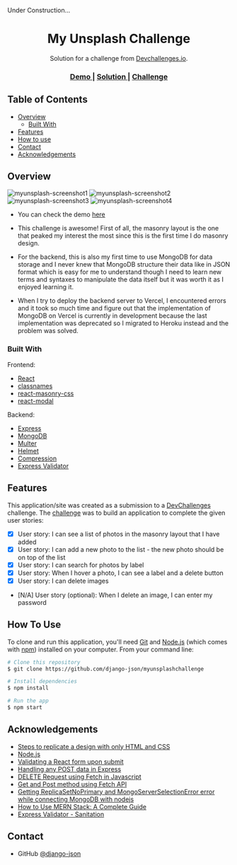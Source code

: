 <!-- Please update value in the {}  -->

Under Construction...

<h1 align="center">My Unsplash Challenge</h1>

<div align="center">
   Solution for a challenge from  <a href="http://devchallenges.io" target="_blank">Devchallenges.io</a>.
</div>

<div align="center">
  <h3>
    <a href="https://myunsplashchallenge.netlify.app">
      Demo
    </a>
    <span> | </span>
    <a href="https://github.com/django-json/myunsplashchallenge/">
      Solution
    </a>
    <span> | </span>
    <a href="https://devchallenges.io/challenges/rYyhwJAxMfES5jNQ9YsP">
      Challenge
    </a>
  </h3>
</div>

<!-- TABLE OF CONTENTS -->

## Table of Contents

-   [Overview](#overview)
    -   [Built With](#built-with)
-   [Features](#features)
-   [How to use](#how-to-use)
-   [Contact](#contact)
-   [Acknowledgements](#acknowledgements)

<!-- OVERVIEW -->

## Overview

![myunsplash-screenshot1](https://user-images.githubusercontent.com/44185999/154792469-992c7d32-305d-4c05-85df-54919ad1dcd4.png)
![myunsplash-screenshot2](https://user-images.githubusercontent.com/44185999/154792474-e3a5216b-1cf2-42c0-b550-e6ec5edbfd43.png)
![myunsplash-screenshot3](https://user-images.githubusercontent.com/44185999/154792477-19e5dbd9-dc08-49f3-9577-055e557521e8.png)
![myunsplash-screenshot4](https://user-images.githubusercontent.com/44185999/154792481-1b4c9fa6-d075-4b2a-9285-b818dd070ccb.png)

-   You can check the demo [here](https://myunsplashchallenge.netlify.app)
-   This challenge is awesome! First of all, the masonry layout is the one that peaked my interest the most since this is the first time I do masonry design.

-   For the backend, this is also my first time to use MongoDB for data storage and I never knew that MongoDB structure their data like in JSON format which is easy for me to understand though I need to learn new terms and syntaxes to manipulate the data itself but it was worth it as I enjoyed learning it.

-   When I try to deploy the backend server to Vercel, I encountered errors and it took so much time and figure out that the implementation of MongoDB on Vercel is currently in development because the last implementation was deprecated so I migrated to Heroku instead and the problem was solved.

### Built With

<!-- This section should list any major frameworks that you built your project using. Here are a few examples.-->

Frontend:

-   [React](https://reactjs.org/)
-   [classnames](https://www.npmjs.com/package/classnames)
-   [react-masonry-css](https://www.npmjs.com/package/react-masonry-css)
-   [react-modal](https://www.npmjs.com/package/react-modal)

Backend:

-   [Express](https://www.npmjs.com/package/express)
-   [MongoDB](https://www.npmjs.com/package/mongodb)
-   [Multer](https://www.npmjs.com/package/multer)
-   [Helmet](https://www.npmjs.com/package/helmet)
-   [Compression](https://www.npmjs.com/package/compression)
-   [Express Validator](https://www.npmjs.com/package/express-validator)

## Features

<!-- List the features of your application or follow the template. Don't share the figma file here :) -->

This application/site was created as a submission to a [DevChallenges](https://devchallenges.io/challenges) challenge. The [challenge](https://devchallenges.io/challenges/rYyhwJAxMfES5jNQ9YsP) was to build an application to complete the given user stories:

-   [x] User story: I can see a list of photos in the masonry layout that I have added
-   [x] User story: I can add a new photo to the list - the new photo should be on top of the list
-   [x] User story: I can search for photos by label
-   [x] User story: When I hover a photo, I can see a label and a delete button
-   [x] User story: I can delete images
-   [N/A] User story (optional): When I delete an image, I can enter my password

## How To Use

<!-- Example: -->

To clone and run this application, you'll need [Git](https://git-scm.com) and [Node.js](https://nodejs.org/en/download/) (which comes with [npm](http://npmjs.com)) installed on your computer. From your command line:

```bash
# Clone this repository
$ git clone https://github.com/django-json/myunsplashchallenge

# Install dependencies
$ npm install

# Run the app
$ npm start
```

## Acknowledgements

<!-- This section should list any articles or add-ons/plugins that helps you to complete the project. This is optional but it will help you in the future. For example: -->

-   [Steps to replicate a design with only HTML and CSS](https://devchallenges-blogs.web.app/how-to-replicate-design/)
-   [Node.js](https://nodejs.org/)
-   [Validating a React form upon submit](https://goshacmd.com/submit-time-validation-react/)
-   [Handling any POST data in Express](https://codex.so/handling-any-post-data-in-express)
-   [DELETE Request using Fetch in Javascript](https://codezup.com/delete-request-using-fetch-in-javascript/)
-   [Get and Post method using Fetch API](https://www.geeksforgeeks.org/get-and-post-method-using-fetch-api/#:~:text=Fetch%20also%20supports%20the%20POST,post%20content%20with%20an%20ID.)
-   [Getting ReplicaSetNoPrimary and MongoServerSelectionError error while connecting MongoDB with nodejs](https://stackoverflow.com/questions/60063820/getting-replicasetnoprimary-and-mongoserverselectionerror-error-while-connecting)
-   [How to Use MERN Stack: A Complete Guide](https://www.mongodb.com/languages/mern-stack-tutorial)
-   [Express Validator - Sanitation](https://express-validator.github.io/docs/sanitization.html)

## Contact

-   GitHub [@django-json](https://github.com/django-json)
